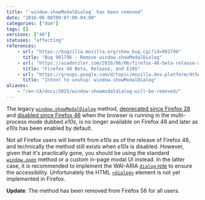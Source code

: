 ```yaml
---
title: "`window.showModalDialog` has been removed"
date: "2016-06-08T09:07:00-04:00"
categories: ["dom"]
tags: []
versions: ["48"]
statuses: "affecting"
references:
    - url: "https://bugzilla.mozilla.org/show_bug.cgi?id=981796"
      title: "Bug 981796 - Remove window.showModalDialog"
    - url: "https://asadotzler.com/2016/06/06/firefox-48-beta-release-and-e10s/"
      title: "Firefox 48 Beta, Release, and E10S"
    - url: "https://groups.google.com/d/topic/mozilla.dev.platform/4t5AAxxrCoA/discussion"
      title: "Intent to unship: window.showModalDialog"
aliases:
    - "/en-CA/docs/2015/window-showmodaldialog-will-be-removed/"
---
```

The legacy [`window.showModalDialog`](https://developer.mozilla.org/en-US/docs/Web/API/Window/showModalDialog) method, [deprecated since Firefox 28](https://www.fxsitecompat.com/en-CA/docs/2013/showmodaldialog-has-been-deprecated/) and [disabled since Firefox 46](https://www.fxsitecompat.com/en-CA/docs/2015/showmodaldialog-has-been-disabled-in-multi-process-firefox/) when the browser is running in the multi-process mode dubbed *e10s*, is no longer available on Firefox 48 and later as *e10s* has been enabled by default.

Not all Firefox users will benefit from *e10s* as of the release of Firefox 48, and technically the method still exists when *e10s* is disabled. However, given that it's practically gone, you should be using the standard [`window.open`](https://developer.mozilla.org/en-US/docs/Web/API/Window/open) method or a custom in-page modal UI instead. In the latter case, it is recommended to implement the WAI-ARIA [`dialog` role](https://developer.mozilla.org/en-US/docs/Web/Accessibility/ARIA/ARIA_Techniques/Using_the_dialog_role) to ensure the accessibility. Unfortunately the HTML [`<dialog>`](https://developer.mozilla.org/en-US/docs/Web/HTML/Element/dialog) element is not yet implemented in Firefox.

**Update**: The method has been removed from Firefox 56 for all users.
